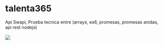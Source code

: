 # talenta365
Api Swapi, Prueba tecnica entre (arrays, es6, promesas, promesas anidas, api rest nodejs)
<br>
<br>
<img heigth="700" src="https://i.ibb.co/4p7Nrg9/json.png">
